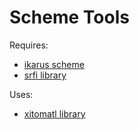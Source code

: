 # Scheme Tools

Requires:

* [ikarus scheme](http://ikarus-scheme.org/)
* [srfi library](https://code.launchpad.net/~scheme-libraries-team/scheme-libraries/srfi)

Uses:

* [xitomatl library](https://code.launchpad.net/~derick-eddington/scheme-libraries/xitomatl)
